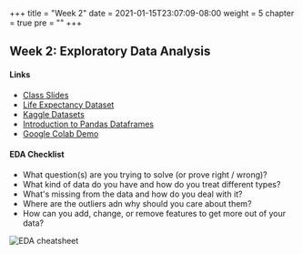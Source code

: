 +++
title = "Week 2"
date = 2021-01-15T23:07:09-08:00
weight = 5
chapter = true
pre = "<b></b>"
+++

## Week 2: Exploratory Data Analysis

#### Links
  - [Class Slides](https://docs.google.com/presentation/d/1MdOeD42SxgyDyQxmmKB4wEqMegJocd4gEQTE44qMYVk/edit?usp=sharing)
  - [Life Expectancy Dataset](https://github.com/DS4B/Class-Files/blob/main/Life%20Expectancy%20Data.csv)
  - [Kaggle Datasets](https://www.kaggle.com/datasets)
  - [Introduction to Pandas Dataframes](https://www.sharpsightlabs.com/blog/pandas-dataframe/)
  - [Google Colab Demo](https://colab.research.google.com/drive/1VG2vyh0yFn8mHV3qCbQ0iMvwm1coR16l?usp=sharing)

#### EDA Checklist
- What question(s) are you trying to solve (or prove right / wrong)?
- What kind of data do you have and how do you treat different types?
- What's missing from the data and how do you deal with it?
- Where are the outliers adn why should you care about them?
- How can you add, change, or remove features to get more out of your data?

![EDA cheatsheet](images/eda.png)